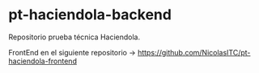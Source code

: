 # pt-haciendola-backend

Repositorio prueba técnica Haciendola.

FrontEnd en el siguiente repositorio -> https://github.com/NicolasITC/pt-haciendola-frontend
